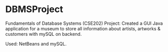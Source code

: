 # DBMSProject
Fundamentals of Database Systems (CSE202) Project: Created a GUI Java application for a museum to store all information about artists, artworks &amp; customers with mySQL on backend.

Used: NetBeans and mySQL.
